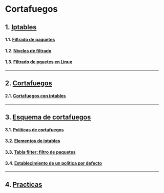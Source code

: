 # Cortafuegos
## 1. [Iptables](https://github.com/PalomaR88/Cortafuegos/blob/master/Cortafuegos.md#iptables)
#### 1.1. [Filtrado de paquetes](https://github.com/PalomaR88/Cortafuegos/blob/master/Cortafuegos.md#filtrado-de-paquetes)
#### 1.2. [Niveles de filtrado](https://github.com/PalomaR88/Cortafuegos/blob/master/Cortafuegos.md#niveles-de-filtrado)
#### 1.3. [Filtrado de pquetes en Linux](https://github.com/PalomaR88/Cortafuegos/blob/master/Cortafuegos.md#filtrado-de-paquetes-en-linux)
--------------------------------------------------------------------------------------
## 2. [Cortafuegos](https://github.com/PalomaR88/Cortafuegos/blob/master/Cortafuegos.md#cortafuegos)
#### 2.1. [Cortafuegos con iptables](https://github.com/PalomaR88/Cortafuegos/blob/master/Cortafuegos.md#cortafuegos-con-iptables)
--------------------------------------------------------------------------------------
## 3. [Esquema de cortafuegos](https://github.com/PalomaR88/Cortafuegos/blob/master/Cortafuegos.md#esquema-de-cortafuegos)
#### 3.1. [Políticas de cortafuegos](https://github.com/PalomaR88/Cortafuegos/blob/master/Cortafuegos.md#pol%C3%ADticas-de-cortafuego)
#### 3.2. [Elementos de iptables](https://github.com/PalomaR88/Cortafuegos/blob/master/Cortafuegos.md#elementos-de-iptables)
#### 3.3. [Tabla filter: filtro de paquetes](https://github.com/PalomaR88/Cortafuegos/blob/master/Cortafuegos.md#tabla-filterfiltro-de-paquetes)
#### 3.4. [Establecimiento de un política por defecto](https://github.com/PalomaR88/Cortafuegos/blob/master/Cortafuegos.md#establecimiento-de-una-pol%C3%ADtica-por-defecto)
--------------------------------------------------------------------------------------
## 4. [Practicas](https://github.com/PalomaR88/Cortafuegos/blob/master/Practica.md)
